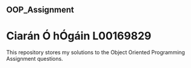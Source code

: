 ## OOP_Assignment

# Ciarán Ó hÓgáin L00169829

This repository stores my solutions to the Object Oriented Programming Assignment questions.

